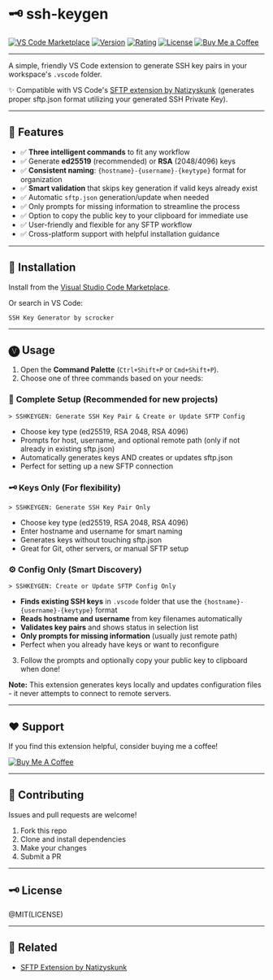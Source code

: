 # 🗝️ ssh-keygen

[![VS Code Marketplace](https://img.shields.io/visual-studio-marketplace/install/scrocker.ssh-keygen)](https://marketplace.visualstudio.com/items?itemName=scrocker.ssh-keygen)
[![Version](https://img.shields.io/visual-studio-marketplace/v/scrocker.ssh-keygen)](https://marketplace.visualstudio.com/items?itemName=scrocker.ssh-keygen)
[![Rating](https://img.shields.io/visual-studio-marketplace/stars/scrocker.ssh-keygen)](https://marketplace.visualstudio.com/items?itemName=scrocker.ssh-keygen)
[![License](https://img.shields.io/github/license/Stevencrocker/ssh-keygen)](https://github.com/Stevencrocker/ssh-keygen/blob/main/LICENSE)
[![Buy Me a Coffee](https://img.shields.io/badge/☕-Buy%20Me%20a%20Coffee-orange)](https://buymeacoffee.com/scrocker)

---

A simple, friendly VS Code extension to generate SSH key pairs in your workspace's `.vscode` folder.

✨ Compatible with VS Code's [SFTP extension by Natizyskunk](https://marketplace.visualstudio.com/items?itemName=Natizyskunk.sftp) (generates proper sftp.json format utilizing your generated SSH Private Key).

---

## 🚀 Features

- ✅ **Three intelligent commands** to fit any workflow
- ✅ Generate **ed25519** (recommended) or **RSA** (2048/4096) keys
- ✅ **Consistent naming**: `{hostname}-{username}-{keytype}` format for organization
- ✅ **Smart validation** that skips key generation if valid keys already exist
- ✅ Automatic `sftp.json` generation/update when needed
- ✅ Only prompts for missing information to streamline the process
- ✅ Option to copy the public key to your clipboard for immediate use
- ✅ User-friendly and flexible for any SFTP workflow
- ✅ Cross-platform support with helpful installation guidance

---

## 🌴 Installation

Install from the [Visual Studio Code Marketplace](https://marketplace.visualstudio.com/items?itemName=scrocker.ssh-keygen).

Or search in VS Code:

```
SSH Key Generator by scrocker
```

---

## 🅥 Usage

1. Open the **Command Palette** (`Ctrl+Shift+P` or `Cmd+Shift+P`).
2. Choose one of three commands based on your needs:

### 🔧 **Complete Setup** (Recommended for new projects)

```
> SSHKEYGEN: Generate SSH Key Pair & Create or Update SFTP Config
```

- Choose key type (ed25519, RSA 2048, RSA 4096)
- Prompts for host, username, and optional remote path (only if not already in existing sftp.json)
- Automatically generates keys AND creates or updates sftp.json
- Perfect for setting up a new SFTP connection

### 🗝️ **Keys Only** (For flexibility)

```
> SSHKEYGEN: Generate SSH Key Pair Only
```

- Choose key type (ed25519, RSA 2048, RSA 4096)
- Enter hostname and username for smart naming
- Generates keys without touching sftp.json
- Great for Git, other servers, or manual SFTP setup

### ⚙️ **Config Only** (Smart Discovery)

```
> SSHKEYGEN: Create or Update SFTP Config Only
```

- **Finds existing SSH keys** in `.vscode` folder that use the `{hostname}-{username}-{keytype}` format
- **Reads hostname and username** from key filenames automatically
- **Validates key pairs** and shows status in selection list
- **Only prompts for missing information** (usually just remote path)
- Perfect when you already have keys or want to reconfigure

3. Follow the prompts and optionally copy your public key to clipboard when done!

**Note:** This extension generates keys locally and updates configuration files - it never attempts to connect to remote servers.

---

## ❤ Support

If you find this extension helpful, consider buying me a coffee!

[![Buy Me A Coffee](https://img.shields.io/badge/scrocker-Buy%20Me%20a%20Coffee-orange)](https://buymeacoffee.com/scrocker)

---

## 🌴 Contributing

Issues and pull requests are welcome!

1. Fork this repo
2. Clone and install dependencies
3. Make your changes
4. Submit a PR

---

## 🗝️ License

@MIT(LICENSE)

---

## 💑 Related

- [SFTP Extension by Natizyskunk](https://marketplace.visualstudio.com/items?itemName=Natizyskunk.sftp)

